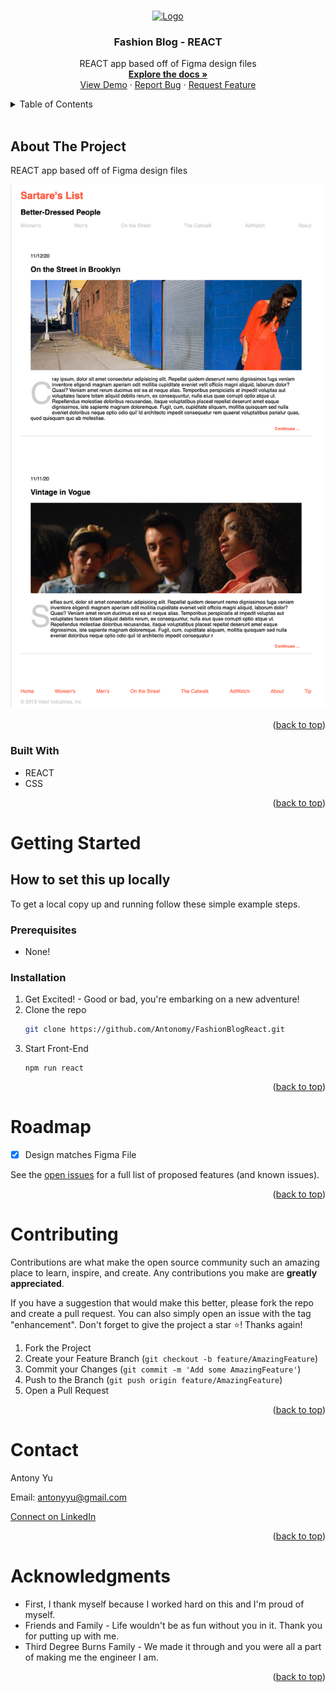 <a name="readme-top"></a>

<br />
<div align="center">
  <a href="https://github.com/Antonomy/FashionBlogReact">
    <img src="https://avatars.githubusercontent.com/u/24372514?v=4" alt="Logo" width="80" height="80">
  </a>

<h3 align="center">Fashion Blog - REACT</h3>

  <p align="center">
REACT app based off of Figma design files
    <br />
    <a href="https://github.com/Antonomy/FashionBlogReact"><strong>Explore the docs »</strong></a>
    <br />
    <a href="https://github.com/Antonomy/FashionBlogReact">View Demo</a>
    ·
    <a href="https://github.com/Antonomy/FashionBlogReact/issues">Report Bug</a>
    ·
    <a href="https://github.com/Antonomy/FashionBlogReact/issues">Request Feature</a>
  </p>
</div>
<details>
  <summary>Table of Contents</summary>
  <ol>
    <li>
      <a href="#about-the-project">About The Project</a>
      <ul>
        <li><a href="#built-with">Built With</a></li>
      </ul>
    </li>
    <li>
      <a href="#getting-started">Getting Started</a>
      <ul>
        <li><a href="#prerequisites">Prerequisites</a></li>
        <li><a href="#installation">Installation</a></li>
      </ul>
    </li>
    <li><a href="#roadmap">Roadmap</a></li>
    <li><a href="#contributing">Contributing</a></li>
    <li><a href="#contact">Contact</a></li>
    <li><a href="#acknowledgments">Acknowledgments</a></li>
  </ol>
</details>
<br />

## About The Project
REACT app based off of Figma design files

![FashionBlogReact](./public/app_image.png)

<p align="right">(<a href="#readme-top">back to top</a>)</p>

### Built With

* REACT
* CSS
<p align="right">(<a href="#readme-top">back to top</a>)</p>


# Getting Started

## How to set this up locally
To get a local copy up and running follow these simple example steps.

### Prerequisites

- None!

### Installation

1. Get Excited! - Good or bad, you're embarking on a new adventure!
2. Clone the repo
   ```sh
   git clone https://github.com/Antonomy/FashionBlogReact.git
   ```
3. Start Front-End
   ```
   npm run react
   ```

<p align="right">(<a href="#readme-top">back to top</a>)</p>

# Roadmap

- [x] Design matches Figma File

See the [open issues](https://github.com/Antonomy/FashionBlogReact/issues) for a full list of proposed features (and known issues).

<p align="right">(<a href="#readme-top">back to top</a>)</p>


# Contributing

Contributions are what make the open source community such an amazing place to learn, inspire, and create. Any contributions you make are **greatly appreciated**.

If you have a suggestion that would make this better, please fork the repo and create a pull request. You can also simply open an issue with the tag "enhancement".
Don't forget to give the project a star ⭐! Thanks again!

1. Fork the Project
2. Create your Feature Branch (`git checkout -b feature/AmazingFeature`)
3. Commit your Changes (`git commit -m 'Add some AmazingFeature'`)
4. Push to the Branch (`git push origin feature/AmazingFeature`)
5. Open a Pull Request

<p align="right">(<a href="#readme-top">back to top</a>)</p>


# Contact

Antony Yu

Email: antonyyu@gmail.com

[Connect on LinkedIn](https://www.linkedin.com/in/antonyyu/)

<p align="right">(<a href="#readme-top">back to top</a>)</p>


# Acknowledgments

* First, I thank myself because I worked hard on this and I'm proud of myself.
* Friends and Family - Life wouldn't be as fun without you in it. Thank you for putting up with me.
* Third Degree Burns Family - We made it through and you were all a part of making me the engineer I am.


<p align="right">(<a href="#readme-top">back to top</a>)</p>